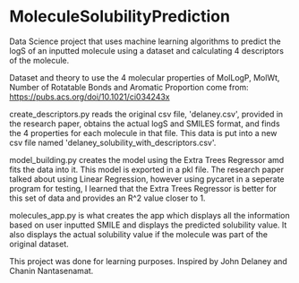 # MoleculeSolubilityPrediction
Data Science project that uses machine learning algorithms to predict the logS of an inputted molecule using a dataset and calculating 4 descriptors of the molecule.

Dataset and theory to use the 4 molecular properties of MolLogP, MolWt, Number of Rotatable Bonds and Aromatic Proportion come from:
https://pubs.acs.org/doi/10.1021/ci034243x

create_descriptors.py reads the original csv file, 'delaney.csv', provided in the research paper, obtains the actual logS and SMILES format, and finds the 4 properties for each molecule in that file. This data is put into a new csv file named 'delaney_solubility_with_descriptors.csv'.

model_building.py creates the model using the Extra Trees Regressor amd fits the data into it. This model is exported in a pkl file. The research paper talked about using Linear Regression, however using pycaret in a seperate program for testing, I learned that the Extra Trees Regressor is better for this set of data and provides an R^2 value closer to 1.

molecules_app.py is what creates the app which displays all the information based on user inputted SMILE and displays the predicted solubility value. It also displays the actual solubility value if the molecule was part of the original dataset.

This project was done for learning purposes.
Inspired by John Delaney and Chanin Nantasenamat.

